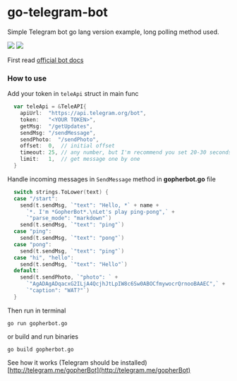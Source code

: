 # go-telegram-bot

Simple Telegram bot go lang version example, long polling method used.

![](https://img.shields.io/badge/release%20version-1.0.1-blue.svg) ![](https://img.shields.io/dub/l/vibe-d.svg)

First read [official bot docs ](https://core.telegram.org/bots/api/)

### How to use

Add your token in ```teleApi``` struct in main func

```go
  var teleApi = &TeleAPI{
    apiUrl:  "https://api.telegram.org/bot",
    token:   "<YOUR TOKEN>",
    getMsg:  "/getUpdates",
    sendMsg: "/sendMessage",
    sendPhoto:  "/sendPhoto",
    offset:  0,  // initial offset
    timeout: 25, // any number, but I'm recommend you set 20-30 seconds
    limit:   1,  // get message one by one
  }
 ```

Handle incoming messages in ```SendMessage``` method in **gopherbot.go** file

```go
  switch strings.ToLower(text) {
  case "/start":
    send(t.sendMsg, `"text": "Hello, *` + name +
      `*. I'm *GopherBot*.\nLet's play ping-pong",` +
      `"parse_mode": "markdown"`)
    send(t.sendMsg, `"text": "ping"`)
  case "ping":
    send(t.sendMsg, `"text": "pong"`)
  case "pong":
    send(t.sendMsg, `"text": "ping"`)
  case "hi", "hello":
    send(t.sendMsg, `"text": "Hello"`)
  default:
    send(t.sendPhoto, `"photo": ` +
      `"AgADAgADqacxG2ILjA4QcjhJtLpIW8c6Sw0ABOCfmywocrQrnooBAAEC",` +
      `"caption": "WAT?"`)
  }
```

Then run in terminal

```
go run gopherbot.go
```

or build and run binaries

```
go build gopherbot.go
```
See how it works (Telegram should be installed) [http://telegram.me/gopherBot](http://telegram.me/gopherBot)
